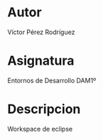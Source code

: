 # Autor
Víctor Pérez Rodríguez

# Asignatura
Entornos de Desarrollo DAM1º

# Descripcion
Workspace de eclipse
